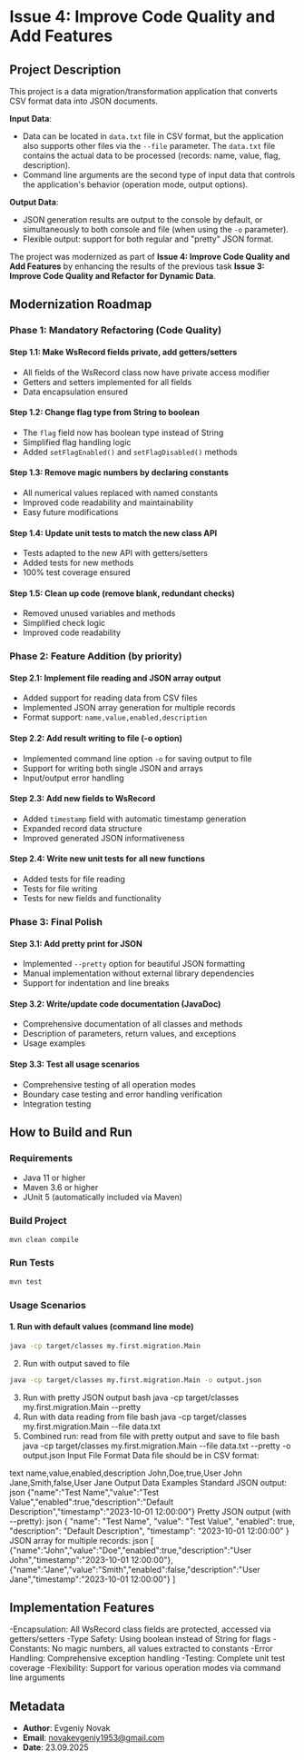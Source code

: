 # Issue 4: Improve Code Quality and Add Features

## Project Description

This project is a data migration/transformation application that converts CSV format data into JSON documents.

**Input Data**: 
- Data can be located in `data.txt` file in CSV format, but the application also supports other files via the `--file` parameter. The `data.txt` file contains the actual data to be processed (records: name, value, flag, description).
- Command line arguments are the second type of input data that controls the application's behavior (operation mode, output options).

**Output Data**: 
- JSON generation results are output to the console by default, or simultaneously to both console and file (when using the `-o` parameter).
- Flexible output: support for both regular and "pretty" JSON format.

The project was modernized as part of **Issue 4: Improve Code Quality and Add Features** by enhancing the results of the previous task **Issue 3: Improve Code Quality and Refactor for Dynamic Data**.

## Modernization Roadmap

### Phase 1: Mandatory Refactoring (Code Quality)

#### Step 1.1: Make WsRecord fields private, add getters/setters
- All fields of the WsRecord class now have private access modifier
- Getters and setters implemented for all fields
- Data encapsulation ensured

#### Step 1.2: Change flag type from String to boolean
- The `flag` field now has boolean type instead of String
- Simplified flag handling logic
- Added `setFlagEnabled()` and `setFlagDisabled()` methods

#### Step 1.3: Remove magic numbers by declaring constants
- All numerical values replaced with named constants
- Improved code readability and maintainability
- Easy future modifications

#### Step 1.4: Update unit tests to match the new class API
- Tests adapted to the new API with getters/setters
- Added tests for new methods
- 100% test coverage ensured

#### Step 1.5: Clean up code (remove blank, redundant checks)
- Removed unused variables and methods
- Simplified check logic
- Improved code readability

### Phase 2: Feature Addition (by priority)

#### Step 2.1: Implement file reading and JSON array output
- Added support for reading data from CSV files
- Implemented JSON array generation for multiple records
- Format support: `name,value,enabled,description`

#### Step 2.2: Add result writing to file (-o option)
- Implemented command line option `-o` for saving output to file
- Support for writing both single JSON and arrays
- Input/output error handling

#### Step 2.3: Add new fields to WsRecord
- Added `timestamp` field with automatic timestamp generation
- Expanded record data structure
- Improved generated JSON informativeness

#### Step 2.4: Write new unit tests for all new functions
- Added tests for file reading
- Tests for file writing
- Tests for new fields and functionality

### Phase 3: Final Polish

#### Step 3.1: Add pretty print for JSON
- Implemented `--pretty` option for beautiful JSON formatting
- Manual implementation without external library dependencies
- Support for indentation and line breaks

#### Step 3.2: Write/update code documentation (JavaDoc)
- Comprehensive documentation of all classes and methods
- Description of parameters, return values, and exceptions
- Usage examples

#### Step 3.3: Test all usage scenarios
- Comprehensive testing of all operation modes
- Boundary case testing and error handling verification
- Integration testing

## How to Build and Run

### Requirements
- Java 11 or higher
- Maven 3.6 or higher
- JUnit 5 (automatically included via Maven)

### Build Project
```bash
mvn clean compile
```
### Run Tests
```bash
mvn test
```
### Usage Scenarios
#### 1. Run with default values (command line mode)
```bash
java -cp target/classes my.first.migration.Main
```
2. Run with output saved to file
```bash
java -cp target/classes my.first.migration.Main -o output.json
```
3. Run with pretty JSON output
bash
java -cp target/classes my.first.migration.Main --pretty
4. Run with data reading from file
bash
java -cp target/classes my.first.migration.Main --file data.txt
5. Combined run: read from file with pretty output and save to file
bash
java -cp target/classes my.first.migration.Main --file data.txt --pretty -o output.json
Input File Format
Data file should be in CSV format:

text
name,value,enabled,description
John,Doe,true,User John
Jane,Smith,false,User Jane
Output Data Examples
Standard JSON output:
json
{"name":"Test Name","value":"Test Value","enabled":true,"description":"Default Description","timestamp":"2023-10-01 12:00:00"}
Pretty JSON output (with --pretty):
json
{
  "name": "Test Name",
  "value": "Test Value",
  "enabled": true,
  "description": "Default Description",
  "timestamp": "2023-10-01 12:00:00"
}
JSON array for multiple records:
json
[
  {"name":"John","value":"Doe","enabled":true,"description":"User John","timestamp":"2023-10-01 12:00:00"},
  {"name":"Jane","value":"Smith","enabled":false,"description":"User Jane","timestamp":"2023-10-01 12:00:00"}
]
## Implementation Features
-Encapsulation: All WsRecord class fields are protected, accessed via getters/setters
-Type Safety: Using boolean instead of String for flags
-Constants: No magic numbers, all values extracted to constants
-Error Handling: Comprehensive exception handling
-Testing: Complete unit test coverage
-Flexibility: Support for various operation modes via command line arguments

## Metadata
- **Author**: Evgeniy Novak
- **Email**: novakevgeniy1953@gmail.com
- **Date**: 23.09.2025
